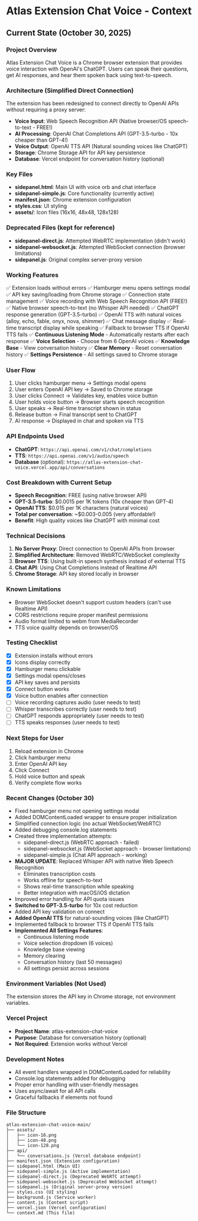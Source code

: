 # Atlas Extension Chat Voice - Context

## Current State (October 30, 2025)

### Project Overview
Atlas Extension Chat Voice is a Chrome browser extension that provides voice interaction with OpenAI's ChatGPT. Users can speak their questions, get AI responses, and hear them spoken back using text-to-speech.

### Architecture (Simplified Direct Connection)
The extension has been redesigned to connect directly to OpenAI APIs without requiring a proxy server:
- **Voice Input**: Web Speech Recognition API (Native browser/OS speech-to-text - FREE!)
- **AI Processing**: OpenAI Chat Completions API (GPT-3.5-turbo - 10x cheaper than GPT-4!)
- **Voice Output**: OpenAI TTS API (Natural sounding voices like ChatGPT)
- **Storage**: Chrome Storage API for API key persistence
- **Database**: Vercel endpoint for conversation history (optional)

### Key Files
- **sidepanel.html**: Main UI with voice orb and chat interface
- **sidepanel-simple.js**: Core functionality (currently active)
- **manifest.json**: Chrome extension configuration
- **styles.css**: UI styling
- **assets/**: Icon files (16x16, 48x48, 128x128)

### Deprecated Files (kept for reference)
- **sidepanel-direct.js**: Attempted WebRTC implementation (didn't work)
- **sidepanel-websocket.js**: Attempted WebSocket connection (browser limitations)
- **sidepanel.js**: Original complex server-proxy version

### Working Features
✅ Extension loads without errors
✅ Hamburger menu opens settings modal
✅ API key saving/loading from Chrome storage
✅ Connection state management
✅ Voice recording with Web Speech Recognition API (FREE!)
✅ Native browser speech-to-text (no Whisper API needed)
✅ ChatGPT response generation (GPT-3.5-turbo)
✅ OpenAI TTS with natural voices (alloy, echo, fable, onyx, nova, shimmer)
✅ Chat message display
✅ Real-time transcript display while speaking
✅ Fallback to browser TTS if OpenAI TTS fails
✅ **Continuous Listening Mode** - Automatically restarts after each response
✅ **Voice Selection** - Choose from 6 OpenAI voices
✅ **Knowledge Base** - View conversation history
✅ **Clear Memory** - Reset conversation history
✅ **Settings Persistence** - All settings saved to Chrome storage

### User Flow
1. User clicks hamburger menu → Settings modal opens
2. User enters OpenAI API key → Saved to Chrome storage
3. User clicks Connect → Validates key, enables voice button
4. User holds voice button → Browser starts speech recognition
5. User speaks → Real-time transcript shown in status
6. Release button → Final transcript sent to ChatGPT
7. AI response → Displayed in chat and spoken via TTS

### API Endpoints Used
- **ChatGPT**: `https://api.openai.com/v1/chat/completions`
- **TTS**: `https://api.openai.com/v1/audio/speech`
- **Database** (optional): `https://atlas-extension-chat-voice.vercel.app/api/conversations`

### Cost Breakdown with Current Setup
- **Speech Recognition**: FREE (using native browser API)
- **GPT-3.5-turbo**: $0.0015 per 1K tokens (10x cheaper than GPT-4)
- **OpenAI TTS**: $0.015 per 1K characters (natural voices)
- **Total per conversation**: ~$0.003-0.005 (very affordable!)
- **Benefit**: High quality voices like ChatGPT with minimal cost

### Technical Decisions
1. **No Server Proxy**: Direct connection to OpenAI APIs from browser
2. **Simplified Architecture**: Removed WebRTC/WebSocket complexity
3. **Browser TTS**: Using built-in speech synthesis instead of external TTS
4. **Chat API**: Using Chat Completions instead of Realtime API
5. **Chrome Storage**: API key stored locally in browser

### Known Limitations
- Browser WebSocket doesn't support custom headers (can't use Realtime API)
- CORS restrictions require proper manifest permissions
- Audio format limited to webm from MediaRecorder
- TTS voice quality depends on browser/OS

### Testing Checklist
- [x] Extension installs without errors
- [x] Icons display correctly
- [x] Hamburger menu clickable
- [x] Settings modal opens/closes
- [x] API key saves and persists
- [x] Connect button works
- [x] Voice button enables after connection
- [ ] Voice recording captures audio (user needs to test)
- [ ] Whisper transcribes correctly (user needs to test)
- [ ] ChatGPT responds appropriately (user needs to test)
- [ ] TTS speaks responses (user needs to test)

### Next Steps for User
1. Reload extension in Chrome
2. Click hamburger menu
3. Enter OpenAI API key
4. Click Connect
5. Hold voice button and speak
6. Verify complete flow works

### Recent Changes (October 30)
- Fixed hamburger menu not opening settings modal
- Added DOMContentLoaded wrapper to ensure proper initialization
- Simplified connection logic (no actual WebSocket/WebRTC)
- Added debugging console.log statements
- Created three implementation attempts:
  - sidepanel-direct.js (WebRTC approach - failed)
  - sidepanel-websocket.js (WebSocket approach - browser limitations)
  - sidepanel-simple.js (Chat API approach - working)
- **MAJOR UPDATE**: Replaced Whisper API with native Web Speech Recognition
  - Eliminates transcription costs
  - Works offline for speech-to-text
  - Shows real-time transcription while speaking
  - Better integration with macOS/iOS dictation
- Improved error handling for API quota issues
- **Switched to GPT-3.5-turbo** for 10x cost reduction
- Added API key validation on connect
- **Added OpenAI TTS** for natural-sounding voices (like ChatGPT)
- Implemented fallback to browser TTS if OpenAI TTS fails
- **Implemented All Settings Features**:
  - Continuous listening mode
  - Voice selection dropdown (6 voices)
  - Knowledge base viewing
  - Memory clearing
  - Conversation history (last 50 messages)
  - All settings persist across sessions

### Environment Variables (Not Used)
The extension stores the API key in Chrome storage, not environment variables.

### Vercel Project
- **Project Name**: atlas-extension-chat-voice
- **Purpose**: Database for conversation history (optional)
- **Not Required**: Extension works without Vercel

### Development Notes
- All event handlers wrapped in DOMContentLoaded for reliability
- Console.log statements added for debugging
- Proper error handling with user-friendly messages
- Uses async/await for all API calls
- Graceful fallbacks if elements not found

### File Structure
```
atlas-extension-chat-voice-main/
├── assets/
│   ├── icon-16.png
│   ├── icon-48.png
│   └── icon-128.png
├── api/
│   └── conversations.js (Vercel database endpoint)
├── manifest.json (Extension configuration)
├── sidepanel.html (Main UI)
├── sidepanel-simple.js (Active implementation)
├── sidepanel-direct.js (Deprecated WebRTC attempt)
├── sidepanel-websocket.js (Deprecated WebSocket attempt)
├── sidepanel.js (Original server-proxy version)
├── styles.css (UI styling)
├── background.js (Service worker)
├── content.js (Content script)
├── vercel.json (Vercel configuration)
└── context.md (This file)